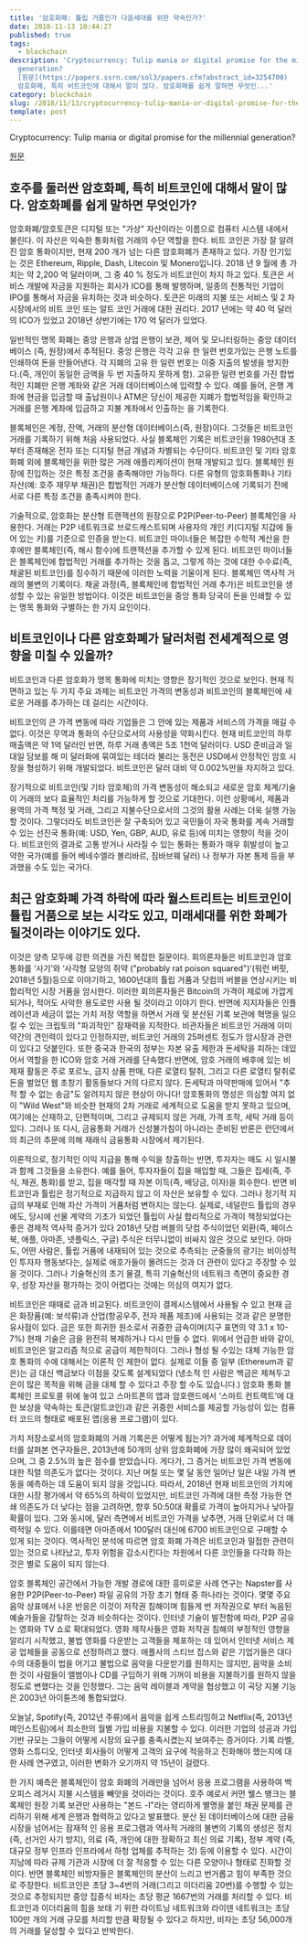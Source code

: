 ```yaml
---
title: '암호화폐: 튤립 거품인가 다음세대를 위한 약속인가?'
date: 2018-11-13 10:44:27
published: true
tags:
  - blockchain
description: 'Cryptocurrency: Tulip mania or digital promise for the millennial
  generation?
  [원문](https://papers.ssrn.com/sol3/papers.cfm?abstract_id=3254700)   ## 호주를 둘러싼
  암호화폐, 특히 비트코인에 대해서 말이 많다. 암호화폐를 쉽게 말하면 무엇인...'
category: blockchain
slug: /2018/11/13/cryptocurrency-tulip-mania-or-digital-promise-for-the-millennial-generation/
template: post
---
```


Cryptocurrency: Tulip mania or digital promise for the millennial generation?

[원문](https://papers.ssrn.com/sol3/papers.cfm?abstract_id=3254700)

## 호주를 둘러싼 암호화폐, 특히 비트코인에 대해서 말이 많다. 암호화폐를 쉽게 말하면 무엇인가?

암호화폐/암호토큰은 디지털 또는 "가상" 자산이라는 이름으로 컴퓨터 시스템 내에서 불린다. 이 자산은 익숙한 통화처럼 거래의 수단 역할을 한다. 비트 코인은 가장 잘 알려진 암호 통화이지만, 현재 200 개가 넘는 다른 암호화폐가 존재하고 있다. 가장 인기있는 것은 Ethereum, Ripple, Dash, Litecoin 및 Monero입니다. 2018 년 9 월에 총 가치는 약 2,200 억 달러이며, 그 중 40 % 정도가 비트코인이 차지 하고 있다. 토큰은 서비스 개발에 자금을 지원하는 회사가 ICO를 통해 발행하며, 일종의 전통적인 기업이 IPO를 통해서 자금을 유치하는 것과 비슷하다. 토큰은 미래의 지불 또는 서비스 및 2 차 시장에서의 비트 코인 또는 알트 코인 거래에 대한 권리다. 2017 년에는 약 40 억 달러의 ICO가 있었고 2018년 상반기에는 170 억 달러가 있었다.

일반적인 명목 화폐는 중앙 은행과 상업 은행이 보관, 제어 및 모니터링하는 중앙 데이터베이스 (즉, 원장)에서 추적된다. 중앙 은행은 각각 고유 한 일련 번호가있는 은행 노트를 인쇄하여 돈을 만들어낸다. 각 지폐의 고유 한 일련 번호는 이중 지출의 발생을 방지한다.(즉, 개인이 동일한 금액을 두 번 지출하지 못하게 함). 고유한 일련 번호를 가진 합법적인 지폐만 은행 계좌와 같은 거래 데이터베이스에 입력할 수 있다. 예를 들어, 은행 계좌에 현금을 입금할 때 출납원이나 ATM은 당신이 제공한 지폐가 합법적임을 확인하고 거래를 은행 계좌에 입금하고 지불 계좌에서 인출하는 을 기록한다.

블록체인은 계정, 잔액, 거래의 분산형 데이터베이스(즉, 원장)이다. 그것들은 비트코인 거래를 기록하기 위해 처음 사용되었다. 사실 블록체인 기록은 비트코인을 1980년대 초부터 존재해온 전자 또는 디지털 현금 개념과 차별되는 수단이다. 비트코인 및 기타 암호화폐 외에 블록체인을 위한 많은 거래 애플리케이션이 현재 개발되고 있다. 블록체인 원장에 진입하는 것은 특정 조건을 충족해야만 가능하다. 다른 유형의 암호화통화나 기타 자산(예: 호주 재무부 채권)은 합법적인 거래가 분산형 데이터베이스에 기록되기 전에 서로 다른 특정 조건을 충족시켜야 한다.

기술적으로, 암호화는 분산형 트랜잭션의 원장으로 P2P(Peer-to-Peer) 블록체인을 사용한다. 거래는 P2P 네트워크로 브로드캐스트되며 사용자의 개인 키(디지털 지갑에 들어 있는 키)를 기준으로 인증을 받는다. 비트코인 마이너들은 복잡한 수학적 계산을 한 후에만 블록체인(즉, 해시 함수)에 트랜잭션을 추가할 수 있게 된다. 비트코인 마이너들은 블록체인에 합법적인 거래를 추가하는 것을 돕고, 그렇게 하는 것에 대한 수수료(즉, 채굴된 비트코인)를 징수하기 때문에 이러한 노력을 기울이게 된다. 블록체인 역사적 거래의 불변의 기록이다. 채굴 과정(즉, 블록체인에 합법적인 거래 추가)은 비트코인을 생성할 수 있는 유일한 방법이다. 이것은 비트코인을 중앙 통화 당국이 돈을 인쇄할 수 있는 명목 통화와 구별하는 한 가지 요인이다.

## 비트코인이나 다른 암호화폐가 달러처럼 전세계적으로 영향을 미칠 수 있을까?

비트코인과 다른 암호화가 명목 통화에 미치는 영향은 장기적인 것으로 보인다. 현재 직면하고 있는 두 가지 주요 과제는 비트코인 가격의 변동성과 비트코인의 블록체인에 새로운 거래를 추가하는 데 걸리는 시간이다.

비트코인의 큰 가격 변동에 따라 기업들은 그 안에 있는 제품과 서비스의 가격을 매길 수 없다. 이것은 무역과 통화의 수단으로서의 사용성을 약화시킨다. 현재 비트코인의 하루 매출액은 약 1억 달러인 반면, 하루 거래 총액은 5조 1천억 달러이다. USD 준비금과 일대일 담보를 해 미 달러화에 묶여있는 테더라 불리는 동전은 USD에서 안정적인 암호 시장을 형성하기 위해 개발되었다. 비트코인은 달러 대비 약 0.002%만을 차지하고 있다.

장기적으로 비트코인(및 기타 암호체)의 가격 변동성이 해소되고 새로운 암호 체계/기술이 거래의 보다 효율적인 처리를 가능하게 할 것으로 기대한다. 이런 상황에서, 제품과 용역의 가격 책정 및 거래, 그리고 지불수단으로서의 그것의 활용 사례는 더욱 실행 가능할 것이다. 그렇더라도 비트코인은 잘 구축되어 있고 국민들이 자국 통화를 계속 거래할 수 있는 선진국 통화(예: USD, Yen, GBP, AUD, 유로 등)에 미치는 영향이 적을 것이다. 비트코인의 결과로 고통 받거나 사라질 수 있는 통화는 통화가 매우 휘발성이 높고 약한 국가(예를 들어 베네수엘라 볼리바르, 짐바브웨 달러) 나 정부가 자본 통제 등을 부과했을 수도 있는 국가다.

## 최근 암호화폐 가격 하락에 따라 월스트리트는 비트코인이 튤립 거품으로 보는 시각도 있고, 미래세대를 위한 화폐가 될것이라는 이야기도 있다.

이것은 양측 모두에 강한 의견을 가진 복잡한 질문이다. 회의론자들은 비트코인과 암호 통화를 ‘사기’와 ‘사각형 모양의 쥐약 ("probably rat poison squared")’(워런 버핏, 2018년 5월)등으로 이야기하고, 1600년대의 튤립 거품과 닷컴의 버블을 연상시키는 비합리적인 시장 거품을 암시한다. 이러한 회의론자들은 Bitcoin의 가격이 제로에 가깝게 되거나, 적어도 사악한 용도로만 사용 될 것이라고 이야기 한다. 반면에 지지자들은 인플레이션과 세금이 없는 가치 저장 역할을 하면서 거래 및 분산된 기록 보관에 혁명을 일으킬 수 있는 크립토의 "파괴적인" 잠재력을 지적한다. 비관자들은 비트코인 거래에 이미 약간의 견인력이 있다고 인정하지만, 비트코인 거래의 25퍼센트 정도가 암시장과 관련이 있다고 덧붙인다. 또한 중국과 한국의 정부는 자본 유출 제한과 돈세탁을 피하는 데있어서 역할을 한 ICO와 암호 거래 거래를 단속했다.반면에, 암호 거래의 배후에 있는 비제재 활동은 주로 포르노, 금지 상품 판매, 다른 로열티 탈취, 그리고 다른 로열티 탈취로 돈을 벌었던 웹 초창기 활동들보다 거의 다르지 않다. 돈세탁과 마약판매에 있어서 "추적 할 수 없는 송금"도 알려지지 않은 현상이 아니다! 암호통화의 명성은 의심할 여지 없이 "Wild West"와 비슷한 현재의 2차 거래로 세계적으로 도움을 받지 못하고 있으며, 여기에는 산재하고, 단편적이며, 그리고 규제되지 않은 거래, 가격 조작, 세탁 거래 등이 있다. 그러나 또 다시, 금융통화 거래가 신성불가침이 아니라는 준비된 반론은 런던에서의 최근의 추문에 의해 재래식 금융통화 시장에서 제기된다.

이론적으로, 정기적인 이익 지급을 통해 수익을 창출하는 반면, 투자자는 매도 시 일시불과 함께 그것들을 소유한다. 예를 들어, 투자자들이 집을 매입할 때, 그들은 집세(즉, 주식, 채권, 통화)를 받고, 집을 매각할 때 자본 이득(즉, 배당금, 이자)을 회수한다. 반면 비트코인과 튤립은 정기적으로 지급하지 않고 이 자산은 보유할 수 있다. 그러나 정기적 지급의 부재로 인해 자산 가격이 거품처럼 변하지는 않는다. 실제로, 네덜란드 튤립의 경우에도, 당시에 선물 계약의 기초가 되었던 튤립이 사실 합리적으로 가격이 책정되었다는 좋은 경제적 역사적 증거가 있다 2018년 닷컴 버블의 닷컴 주식이었던 외환(즉, 페이스북, 애플, 아마존, 넷플릭스, 구글) 주식은 터무니없이 비싸지 않은 것으로 보인다. 아마도, 어떤 사람은, 튤립 거품에 내재되어 있는 것으로 추측되는 군중들의 광기는 비이성적인 투자자 행동보다는, 실제로 애호가들이 몰려드는 것과 더 관련이 있다고 주장할 수 있을 것이다. 그러나 기술혁신의 초기 물결, 특히 기술혁신의 네트워크 측면이 중요한 경우, 성장 자산을 평가하는 것이 어렵다는 것에는 의심의 여지가 없다.

비트코인은 때때로 금과 비교된다. 비트코인이 결제시스템에서 사용될 수 있고 현재 금은 화장품(예: 보석류)과 산업(항공우주, 전자 제품 제조)에 사용되는 것과 같은 분명한 유사점이 있다. 금은 또한 희귀한 원소로서 귀중한 금속이며(지구 표면의 약 3.1 x 10-7%) 현재 기술은 금을 완전히 복제하거나 다시 만들 수 없다. 위에서 언급한 바와 같이, 비트코인은 알고리즘 적으로 공급이 제한적이다. 그러나 형성 될 수있는 대체 가능한 암호 통화의 수에 대해서는 이론적 인 제한이 없다. 실제로 이들 중 일부 (Ethereum과 같은)는 금 대신 백금보다 이점을 갖도록 설계되었다 (냉소적 인 사람은 백금은 제쳐두고 은이 많은 목적을 위해 금을 대체 할 수 있다고 주장 할 수도 있습니다.) 암호화 통화 블록체인 프로토콜 위에 놓여 있고 스마트폰의 앱과 암호랜드에서 ‘스마트 컨트랙트’에 대한 보상을 약속하는 토큰(알트코인)과 같은 귀중한 서비스를 제공할 가능성이 있는 컴퓨터 코드의 형태로 배포된 앱(응용 프로그램)이 있다.

가치 저장소로서의 암호화폐의 거래 기록은은 어떻게 됩는가? 과거에 체계적으로 데이터를 살펴본 연구자들은, 2013년에 50개의 상위 암호화폐에 가장 많이 왜곡되어 있었으며, 그 중 2.5%의 높은 점수를 받았습니다. 게다가, 그 증거는 비트코인 가격 변동에 대한 직렬 의존도가 없다는 것이다. 지난 며칠 또는 몇 달 동안 일어난 일은 내일 가격 변동을 예측하는 데 도움이 되지 않을 것입니다. 따라서, 2018년 현재 비트코인의 가치에 대한 시장 평가에서 약 65%의 하락이 있었지만, 비트코인 가격에 대한 측정 가능한 연쇄 의존도가 더 낮다는 점을 고려하면, 향후 50:50대 확률로 가격이 높아지거나 낮아질 확률이 있다. 그와 동시에, 달러 측면에서 비트코인 가격을 낮추면, 거래 단위로서 더 매력적일 수 있다. 이를테면 아마존에서 100달러 대신에 6700 비트코인으로 구매할 수 있게 되는 것이다. 역사적인 분석에 따르면 암호 화폐 가격은 비트코인과 밀접한 관련이 있는 것으로 나타났고, 투자 위험을 감소시킨다는 차원에서 다른 코인들을 다각화 하는 것은 별로 도움이 되지 않는다.

암호 블록체인 공간에서 가능한 개발 경로에 대한 흥미로운 사례 연구는 Napster를 사용한 P2P(Peer-to-Peer) 파일 공유의 가장 초기 형태 중 하나라는 것이다. 몇몇 주요 음악 상표에서 나온 반응은 이것이 저작권 침해이며 힘들게 번 저작권으로 부터 녹음된 예술가들을 강탈하는 것과 비슷하다는 것이다. 인터넷 기술이 발전함에 따라, P2P 공유는 영화와 TV 쇼로 확대되었다. 영화 제작사들은 영화 저작권 침해의 부정적인 영향을 알리기 시작했고, 불법 영화를 다운받는 고객들을 체포하는 데 있어서 인터넷 서비스 제공 업체들을 공동으로 선정하려고 했다. 애플사의 스티브 잡스와 같은 기업가들은 대다수의 대중들이 법을 어기고 불법으로 음악을 다운받기를 원하지는 않지만, 음악을 소비한 것이 사람들이 앨범이나 CD를 구입하기 위해 기꺼이 비용을 지불하기를 원하지 않을 정도로 변했다는 것을 인정했다. 그는 음악 레이블과 계약을 협상했고 이 곡당 지불 기능은 2003년 아이튠즈에 통합되었다.

오늘날, Spotify(즉, 2012년 주류)에서 음악을 쉽게 스트리밍하고 Netflix(즉, 2013년 메인스트림)에서 최소한의 월별 가입 비용을 지불할 수 있다. 이러한 기업의 성공과 가입 기반 규모는 그들이 어떻게 시장의 요구를 충족시켰는지 보여주는 증거이다. 기록 라벨, 영화 스튜디오, 인터넷 회사들이 어떻게 고객의 요구에 적응하고 진화해야 했는지에 대한 사례 연구였고, 이러한 변화가 오기까지 약 15년이 걸렸다.

한 가지 예측은 블록체인이 암호 화폐의 거래만을 넘어서 응용 프로그램을 사용하여 백 오피스 레거시 지불 시스템을 빼앗을 것이라는 것이다. 호주 예로서 커먼 웰스 뱅크는 블록체인 원장 기록 보관만 사용하는 "본드 -I"라는 영리하게 별명을 붙인 채권 문제를 관리하기 위해 세계 은행과 협력하고 있다고 발표했다. 분산 된 데이터베이스에 대한 금융 시장을 넘어서는 잠재적 인 응용 프로그램과 역사적 거래의 불변의 기록의 생성은 정치 (즉, 선거인 사기 방지), 의료 (즉, 개인에 대한 정확하고 최신 의료 기록), 정부 계약 (즉, 대규모 정부 인프라 인프라에서 하청 업체를 추적하는 것) 등에 이용할 수 있다. 시간이 지남에 따라 규제 기관과 시장에 더 잘 적응할 수 있는 다른 모양이나 형태로 진화할 것이다. 반면 블록체인 비방자들은 블록체인의 분산이 느리고 번거롭고 힘이 부족한 것으로 주장한다. 비트코인은 초당 3~4번의 거래(그리고 이더리움 20번)를 수행할 수 있는 것으로 추정되지만 중앙 집중식 비자는 초당 평균 1667번의 거래를 처리할 수 있다. 비트코인과 이더리움의 힘을 보태 기 위한 라이트닝 네트워크와 라이덴 네트워크는 초당 100만 개의 거래 규모를 처리할 만큼 확장될 수 있다고 하지만, 비자는 초당 56,000개의 거래를 달성할 수 있다고 반박한다.
